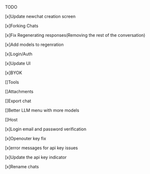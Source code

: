 TODO

[x]Update newchat creation screen

[x]Forking Chats

[x]Fix Regenerating responses(Removing the rest of the conversation) 

[x]Add models to regenration

[x]Login/Auth

[x]Update UI

[x]BYOK

[]Tools

[]Attachments

[]Export chat

[]Better LLM menu with more models

[]Host

[x]Login email and password verification

[x]Openouter key fix

[x]error messages for api key issues

[x]Update the api key indicator

[x]Rename chats